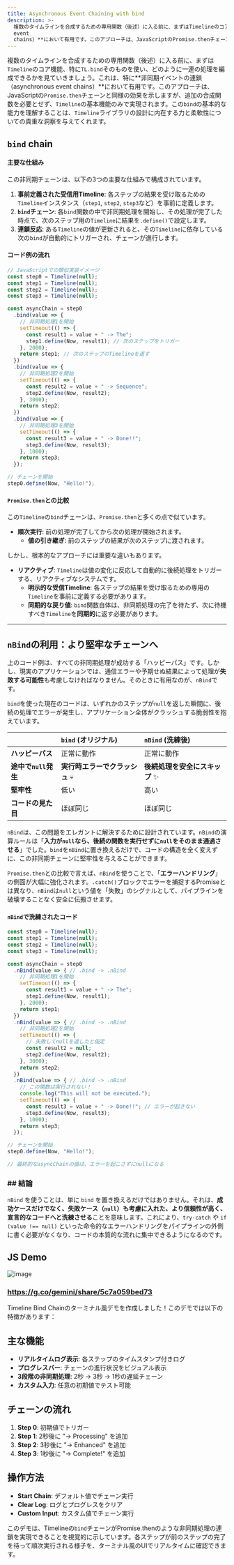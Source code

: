 ```yaml
---
title: Asynchronous Event Chaining with bind
description: >-
  複数のタイムラインを合成するための専用関数（後述）に入る前に、まずはTimelineのコア機能、特にTL.bindそのものを使い、どのように一連の処理を編成できるかを見ていきましょう。これは、特に**非同期イベントの連鎖（asynchronous
  event
  chains）**において有用です。このアプローチは、JavaScriptのPromise.thenチェーンと同様の効果を示しますが、追加の合成関数を必要とせず、Timelineの基本機能のみで実現されます。このbindの基本的な能力を理解することは、Timelineライブラリの設計に内在する力と柔軟性についての貴重な洞察を与えてくれます。
---
```

複数のタイムラインを合成するための専用関数（後述）に入る前に、まずは`Timeline`のコア機能、特に`TL.bind`そのものを使い、どのように一連の処理を編成できるかを見ていきましょう。これは、特に**非同期イベントの連鎖（asynchronous event chains）**において有用です。このアプローチは、JavaScriptの`Promise.then`チェーンと同様の効果を示しますが、追加の合成関数を必要とせず、`Timeline`の基本機能のみで実現されます。この`bind`の基本的な能力を理解することは、`Timeline`ライブラリの設計に内在する力と柔軟性についての貴重な洞察を与えてくれます。

## `bind` chain

#### 主要な仕組み

この非同期チェーンは、以下の3つの主要な仕組みで構成されています。

1.  **事前定義された受信用Timeline**: 各ステップの結果を受け取るための`Timeline`インスタンス（`step1`, `step2`, `step3`など）を事前に定義します。
2.  **`bind`チェーン**: 各`bind`関数の中で非同期処理を開始し、その処理が完了した時点で、次のステップ用の`Timeline`に結果を`.define()`で設定します。
3.  **連鎖反応**: ある`Timeline`の値が更新されると、その`Timeline`に依存している次の`bind`が自動的にトリガーされ、チェーンが進行します。

#### コード例の流れ

```javascript
// JavaScriptでの類似実装イメージ
const step0 = Timeline(null);
const step1 = Timeline(null);
const step2 = Timeline(null);
const step3 = Timeline(null);

const asyncChain = step0
  .bind(value => {
    // 非同期処理1を開始
    setTimeout(() => {
      const result1 = value + " -> The";
      step1.define(Now, result1); // 次のステップをトリガー
    }, 2000);
    return step1; // 次のステップのTimelineを返す
  })
  .bind(value => {
    // 非同期処理2を開始
    setTimeout(() => {
      const result2 = value + " -> Sequence";
      step2.define(Now, result2);
    }, 3000);
    return step2;
  })
  .bind(value => {
    // 非同期処理3を開始
    setTimeout(() => {
      const result3 = value + " -> Done!!";
      step3.define(Now, result3);
    }, 1000);
    return step3;
  });

// チェーンを開始
step0.define(Now, "Hello!");
```

#### `Promise.then`との比較

この`Timeline`の`bind`チェーンは、`Promise.then`と多くの点で似ています。

* **順次実行**: 前の処理が完了してから次の処理が開始されます。
  * **値の引き継ぎ**: 前のステップの結果が次のステップに渡されます。

しかし、根本的なアプローチには重要な違いもあります。

* **リアクティブ**: `Timeline`は値の変化に反応して自動的に後続処理をトリガーする、リアクティブなシステムです。
  * **明示的な受信Timeline**: 各ステップの結果を受け取るための専用の`Timeline`を事前に定義する必要があります。
  * **同期的な戻り値**: `bind`関数自体は、非同期処理の完了を待たず、次に待機すべき`Timeline`を**同期的**に返す必要があります。

-----

## `nBind`の利用：より堅牢なチェーンへ

上のコード例は、すべての非同期処理が成功する「ハッピーパス」です。しかし、現実のアプリケーションでは、通信エラーや予期せぬ結果によって処理が**失敗する可能性**も考慮しなければなりません。そのときに有用なのが、`nBind`です。

`bind`を使った現在のコードは、いずれかのステップが`null`を返した瞬間に、後続の処理でエラーが発生し、アプリケーション全体がクラッシュする脆弱性を抱えています。

| | `bind` (オリジナル) | `nBind` (洗練後) |
| :--- | :--- | :--- |
| **ハッピーパス** | 正常に動作 | 正常に動作 |
| **途中で`null`発生** | **実行時エラーでクラッシュ** 💀 | **後続処理を安全にスキップ** ✨ |
| **堅牢性** | 低い | 高い |
| **コードの見た目** | ほぼ同じ | ほぼ同じ |

`nBind`は、この問題をエレガントに解決するために設計されています。`nBind`の演算ルールは「**入力が`null`なら、後続の関数を実行せずに`null`をそのまま通過させる**」でした。`bind`を`nBind`に置き換えるだけで、コードの構造を全く変えずに、この非同期チェーンに堅牢性を与えることができます。

`Promise.then`との比較で言えば、`nBind`を使うことで、「**エラーハンドリング**」の側面が大幅に強化されます。`.catch()`ブロックでエラーを捕捉するPromiseとは異なり、`nBind`は`null`という値を「失敗」のシグナルとして、パイプラインを破壊することなく安全に伝搬させます。

#### `nBind`で洗練されたコード

```javascript
const step0 = Timeline(null);
const step1 = Timeline(null);
const step2 = Timeline(null);
const step3 = Timeline(null);

const asyncChain = step0
  .nBind(value => { // .bind -> .nBind
    // 非同期処理1を開始
    setTimeout(() => {
      const result1 = value + " -> The";
      step1.define(Now, result1);
    }, 2000);
    return step1;
  })
  .nBind(value => { // .bind -> .nBind
    // 非同期処理2を開始
    setTimeout(() => {
      // 失敗してnullを返したと仮定
      const result2 = null;
      step2.define(Now, result2);
    }, 3000);
    return step2;
  })
  .nBind(value => { // .bind -> .nBind
    // この関数は実行されない！
    console.log("This will not be executed.");
    setTimeout(() => {
      const result3 = value + " -> Done!!"; // エラーが起きない
      step3.define(Now, result3);
    }, 1000);
    return step3;
  });

// チェーンを開始
step0.define(Now, "Hello!");

// 最終的なasyncChainの値は、エラーを起こさずにnullになる
```

### \#\# 結論

`nBind` を使うことは、単に `bind` を置き換えるだけではありません。それは、**成功ケースだけでなく、失敗ケース（`null`）も考慮に入れた、より信頼性が高く、宣言的なコードへと洗練させる**ことを意味します。これにより、`try-catch` や `if (value !== null)` といった命令的なエラーハンドリングをパイプラインの外側に書く必要がなくなり、コードの本質的な流れに集中できるようになるのです。

## JS Demo

![image](https://raw.githubusercontent.com/ken-okabe/web-images5/main/img_1750968115971.png)

### https://g.co/gemini/share/5c7a059bed73

Timeline Bind Chainのターミナル風デモを作成しました！このデモでは以下の特徴があります：

## 主な機能

- **リアルタイムログ表示**: 各ステップのタイムスタンプ付きログ
- **プログレスバー**: チェーンの進行状況をビジュアル表示
- **3段階の非同期処理**: 2秒 → 3秒 → 1秒の遅延チェーン
- **カスタム入力**: 任意の初期値でテスト可能

## チェーンの流れ

1. **Step 0**: 初期値でトリガー
2. **Step 1**: 2秒後に "→ Processing" を追加
3. **Step 2**: 3秒後に "→ Enhanced" を追加  
4. **Step 3**: 1秒後に "→ Complete!" を追加

## 操作方法

- **Start Chain**: デフォルト値でチェーン実行
- **Clear Log**: ログとプログレスをクリア
- **Custom Input**: カスタム値でチェーン実行

このデモは、Timelineの`bind`チェーンがPromise.thenのような非同期処理の連鎖を実現できることを視覚的に示しています。各ステップが前のステップの完了を待って順次実行される様子を、ターミナル風のUIでリアルタイムに確認できます。
